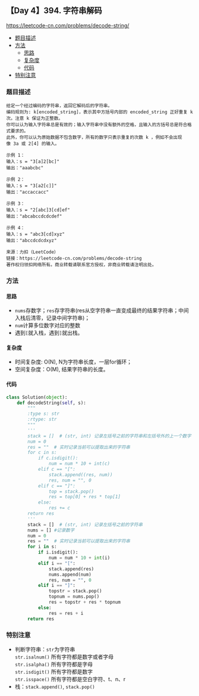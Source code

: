## 【Day 4】394. 字符串解码

https://leetcode-cn.com/problems/decode-string/

* [题目描述](https://github.com/ZhangNN2018/91alg/blob/main/Basic/array_stack_queue/%E3%80%90Day%204%E3%80%91394.%20%E5%AD%97%E7%AC%A6%E4%B8%B2%E8%A7%A3%E7%A0%81.md#%E9%A2%98%E7%9B%AE%E6%8F%8F%E8%BF%B0)
* [方法](https://github.com/ZhangNN2018/91alg/blob/main/Basic/array_stack_queue/%E3%80%90Day%204%E3%80%91394.%20%E5%AD%97%E7%AC%A6%E4%B8%B2%E8%A7%A3%E7%A0%81.md#%E6%96%B9%E6%B3%95)
     * [思路](https://github.com/ZhangNN2018/91alg/blob/main/Basic/array_stack_queue/%E3%80%90Day%204%E3%80%91394.%20%E5%AD%97%E7%AC%A6%E4%B8%B2%E8%A7%A3%E7%A0%81.md#%E6%80%9D%E8%B7%AF)
     * [复杂度](https://github.com/ZhangNN2018/91alg/new/main/Basic/array_stack_queue#%E5%A4%8D%E6%9D%82%E5%BA%A6)
     * [代码](https://github.com/ZhangNN2018/91alg/blob/main/Basic/array_stack_queue/%E3%80%90Day%204%E3%80%91394.%20%E5%AD%97%E7%AC%A6%E4%B8%B2%E8%A7%A3%E7%A0%81.md#%E4%BB%A3%E7%A0%81)
* [特别注意](https://github.com/ZhangNN2018/91alg/blob/main/Basic/array_stack_queue/%E3%80%90Day%204%E3%80%91394.%20%E5%AD%97%E7%AC%A6%E4%B8%B2%E8%A7%A3%E7%A0%81.md#%E7%89%B9%E5%88%AB%E6%B3%A8%E6%84%8F)

### 题目描述
    给定一个经过编码的字符串，返回它解码后的字符串。
    编码规则为: k[encoded_string]，表示其中方括号内部的 encoded_string 正好重复 k 次。注意 k 保证为正整数。
    你可以认为输入字符串总是有效的；输入字符串中没有额外的空格，且输入的方括号总是符合格式要求的。
    此外，你可以认为原始数据不包含数字，所有的数字只表示重复的次数 k ，例如不会出现像 3a 或 2[4] 的输入。

    示例 1：
    输入：s = "3[a]2[bc]"
    输出："aaabcbc"
    
    示例 2：
    输入：s = "3[a2[c]]"
    输出："accaccacc"
    
    示例 3：
    输入：s = "2[abc]3[cd]ef"
    输出："abcabccdcdcdef"
    
    示例 4：
    输入：s = "abc3[cd]xyz"
    输出："abccdcdcdxyz"

    来源：力扣（LeetCode）
    链接：https://leetcode-cn.com/problems/decode-string
    著作权归领扣网络所有。商业转载请联系官方授权，非商业转载请注明出处。
    
### 方法

#### 思路
* `nums`存数字；`res`存字符串(res从空字符串一直变成最终的结果字符串；中间入栈后清零，记录中间字符串)；
* `num`计算多位数字对应的整数
* 遇到`[`就入栈，遇到`]`就出栈。

#### 复杂度
* 时间复杂度: O(N), N为字符串长度，一层for循环；
* 空间复杂度：O(M), 结果字符串的长度。

#### 代码
```python
class Solution(object):
    def decodeString(self, s):
        """
        :type s: str
        :rtype: str
        """
        '''
        stack = []  # (str, int) 记录左括号之前的字符串和左括号外的上一个数字
        num = 0
        res = ""  # 实时记录当前可以提取出来的字符串
        for c in s:
            if c.isdigit():
                num = num * 10 + int(c)
            elif c == "[":
                stack.append((res, num))
                res, num = "", 0
            elif c == "]":
                top = stack.pop()
                res = top[0] + res * top[1]
            else:
                res += c
        return res
        '''
        stack = []  # (str, int) 记录左括号之前的字符串
        nums = [] #记录数字
        num = 0
        res = ""  # 实时记录当前可以提取出来的字符串
        for i in s:
            if i.isdigit():
                num = num * 10 + int(i)
            elif i == "[":
                stack.append(res)
                nums.append(num)
                res, num = "", 0
            elif i == "]":
                topstr = stack.pop()
                topnum = nums.pop()
                res = topstr + res * topnum
            else:
                res = res + i
        return res
```

### 特别注意
* 判断字符串：`str`为字符串   
    `str.isalnum()` 所有字符都是数字或者字母   
    `str.isalpha()` 所有字符都是字母   
    `str.isdigit()` 所有字符都是数字   
    `str.isspace()` 所有字符都是空白字符、t、n、r
* 栈：`stack.append()`, `stack.pop()`
